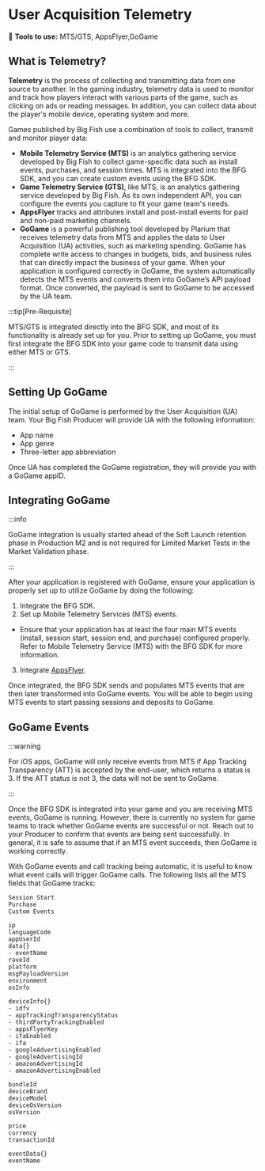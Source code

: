 # User Acquisition Telemetry

:small_blue_diamond: **Tools to use:** MTS/GTS, AppsFlyer,GoGame

## What is Telemetry? 

**Telemetry** is the process of collecting and transmitting data from one source to another. In the gaming industry, telemetry data is used to monitor and track how players interact with various parts of the game, such as clicking on ads or reading messages. In addition, you can collect data about the player's mobile device, operating system and more.  

Games published by Big Fish use a combination of tools to collect, transmit and monitor player data:

- **Mobile Telemetry Service (MTS)** is an analytics gathering service developed by Big Fish to collect game-specific data such as install events, purchases, and session times. MTS is integrated into the BFG SDK, and you can create custom events using the BFG SDK.
- **Game Telemetry Service (GTS)**, like MTS, is an analytics gathering service developed by Big Fish. As its own independent API, you can configure the events you capture to fit your game team's needs. 
- **AppsFlyer** tracks and attributes install and post-install events for paid and non-paid marketing channels. 
- **GoGame** is a powerful publishing tool developed by Plarium that receives telemetry data from MTS and applies the data to User Acquisition (UA) activities, such as marketing spending. GoGame has complete write access to changes in budgets, bids, and business rules that can directly impact the business of your game. When your application is configured correctly in GoGame, the system automatically detects the MTS events and converts them into GoGame’s API payload format. Once converted, the payload is sent to GoGame to be accessed by the UA team.

:::tip[Pre-Requisite]

MTS/GTS is integrated directly into the BFG SDK, and most of its functionality is already set up for you. Prior to setting up GoGame, you must first integrate the BFG SDK into your game code to transmit data using either MTS or GTS.

:::

## Setting Up GoGame

The initial setup of GoGame is performed by the User Acquisition (UA) team. Your Big Fish Producer will provide UA with the following information: 

- App name
- App genre
- Three-letter app abbreviation

Once UA has completed the GoGame registration, they will provide you with a GoGame appID. 

## Integrating GoGame 

:::info

GoGame integration is usually started ahead of the Soft Launch retention phase in Production M2 and is not required for Limited Market Tests in the Market Validation phase.

:::

After your application is registered with GoGame, ensure your application is properly set up to utilize GoGame by doing the following:

1. Integrate the BFG SDK.
2. Set up Mobile Telemetry Services (MTS) events.
  - Ensure that your application has at least the four main MTS events (install, session start, session end, and purchase) configured properly. Refer to Mobile Telemetry Service (MTS) with the BFG SDK for more information.
3. Integrate [AppsFlyer](./tools-appsflyer).

Once integrated, the BFG SDK sends and populates MTS events that are then later transformed into GoGame events. You will be able to begin using MTS events to start passing sessions and deposits to GoGame.

## GoGame Events 

:::warning

For iOS apps, GoGame will only receive events from MTS if App Tracking Transparency (ATT) is accepted by the end-user, which returns a status is 3. If the ATT status is not 3, the data will not be sent to GoGame.

:::

Once the BFG SDK is integrated into your game and you are receiving MTS events, GoGame is running. However, there is currently no system for game teams to track whether GoGame events are successful or not. Reach out to your Producer to confirm that events are being sent successfully. In general, it is safe to assume that if an MTS event succeeds, then GoGame is working correctly.

With GoGame events and call tracking being automatic, it is useful to know what event calls will trigger GoGame calls. The following lists all the MTS fields that GoGame tracks:

```
Session Start
Purchase
Custom Events

ip
languageCode
appUserId
data{}
- eventName
raveId
platform
msgPayloadVersion
environment
osInfo

deviceInfo{}
- idfv
- appTrackingTransparencyStatus
- thirdPartyTrackingEnabled
- appsFlyerKey
- ifaEnabled
- ifa
- googleAdvertisingEnabled
- googleAdvertisingId
- amazonAdvertisingId
- amazonAdvertisingEnabled

bundleId
deviceBrand
deviceModel
deviceOsVersion
osVersion

price
currency
transactionId

eventData{}
eventName
```
 